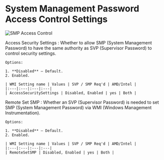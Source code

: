 # System Management Password Access Control Settings #

![SMP Access Control](https://cdrt.github.io/mk_docs/ref/bios/settings/thinkstation/img/ts_smpaccesscontrol.png)

Access Security Settings
:	Whether to allow SMP (System Management Password) to have the same authority as SVP (Supervisor Password) to control security settings.

	Options:

	1. **Disabled** – Default. 
	2. Enabled.

	| WMI Setting name | Values | SVP / SMP Req'd | AMD/Intel |
	|:---|:---|:---|:---|
	| AccessSecuritySettings | Disabled, Enabled | yes | Both |



Remote Set SMP
:	Whether an SVP (Supervisor Password) is needed to set SMP (System Management Password) via WMI (Windows Management Instrumentation).

	Options:

	1. **Disabled** – Default.
	2. Enabled.

	| WMI Setting name | Values | SVP / SMP Req'd | AMD/Intel |
	|:---|:---|:---|:---|
	| RemoteSetSMP | Disabled, Enabled | yes | Both |
